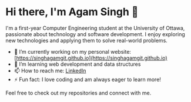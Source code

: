 # Hi there, I'm Agam Singh 👋

I'm a first-year Computer Engineering student at the University of Ottawa, passionate about technology and software development. I enjoy exploring new technologies and applying them to solve real-world problems.

- 🔭 I’m currently working on my personal website: [https://singhagamgit.github.io](https://singhagamgit.github.io)
- 🌱 I’m learning web development and data structures
- 📫 How to reach me: [LinkedIn](https://www.linkedin.com/in/agamsinghuottawa)
- ⚡ Fun fact: I love coding and am always eager to learn more!

Feel free to check out my repositories and connect with me.
